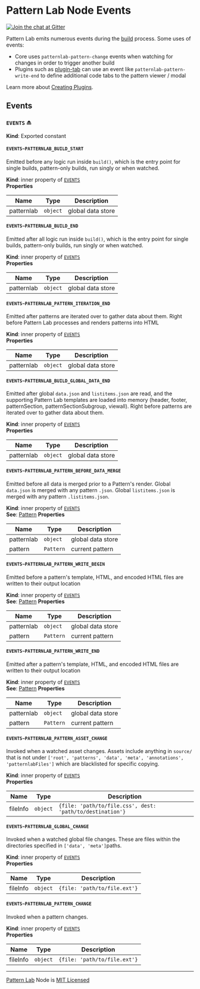 # Pattern Lab Node Events

[![Join the chat at Gitter](https://badges.gitter.im/pattern-lab/node.svg)](https://gitter.im/pattern-lab/node)

Pattern Lab emits numerous events during the [build](../docs/) process. Some uses of events:

* Core uses `patternlab-pattern-change` events when watching for changes in order to trigger another build
* Plugins such as [plugin-tab](https://github.com/pattern-lab/patternlab-node/tree/master/packages/plugin-tab) can use an event like `patternlab-pattern-write-end` to define additional code tabs to the pattern viewer / modal

Learn more about [Creating Plugins](https://github.com/pattern-lab/patternlab-node/wiki/Creating-Plugins).

<a name="module_Events"></a>

## Events

<a name="exp_module_Events--EVENTS"></a>

### `EVENTS` ⏏

**Kind**: Exported constant  
<a name="module_Events--EVENTS..PATTERNLAB_BUILD_START"></a>

#### `EVENTS~PATTERNLAB_BUILD_START`

Emitted before any logic run inside `build()`, which is the entry point for single builds, pattern-only builds, run singly or when watched.

**Kind**: inner property of [<code>EVENTS</code>](#exp_module_Events--EVENTS)  
**Properties**

| Name       | Type                | Description       |
| ---------- | ------------------- | ----------------- |
| patternlab | <code>object</code> | global data store |

<a name="module_Events--EVENTS..PATTERNLAB_BUILD_END"></a>

#### `EVENTS~PATTERNLAB_BUILD_END`

Emitted after all logic run inside `build()`, which is the entry point for single builds, pattern-only builds, run singly or when watched.

**Kind**: inner property of [<code>EVENTS</code>](#exp_module_Events--EVENTS)  
**Properties**

| Name       | Type                | Description       |
| ---------- | ------------------- | ----------------- |
| patternlab | <code>object</code> | global data store |

<a name="module_Events--EVENTS..PATTERNLAB_PATTERN_ITERATION_END"></a>

#### `EVENTS~PATTERNLAB_PATTERN_ITERATION_END`

Emitted after patterns are iterated over to gather data about them. Right before Pattern Lab processes and renders patterns into HTML

**Kind**: inner property of [<code>EVENTS</code>](#exp_module_Events--EVENTS)  
**Properties**

| Name       | Type                | Description       |
| ---------- | ------------------- | ----------------- |
| patternlab | <code>object</code> | global data store |

<a name="module_Events--EVENTS..PATTERNLAB_BUILD_GLOBAL_DATA_END"></a>

#### `EVENTS~PATTERNLAB_BUILD_GLOBAL_DATA_END`

Emitted after global `data.json` and `listitems.json` are read, and the supporting Pattern Lab templates are loaded into memory (header, footer, patternSection, patternSectionSubgroup, viewall). Right before patterns are iterated over to gather data about them.

**Kind**: inner property of [<code>EVENTS</code>](#exp_module_Events--EVENTS)  
**Properties**

| Name       | Type                | Description       |
| ---------- | ------------------- | ----------------- |
| patternlab | <code>object</code> | global data store |

<a name="module_Events--EVENTS..PATTERNLAB_PATTERN_BEFORE_DATA_MERGE"></a>

#### `EVENTS~PATTERNLAB_PATTERN_BEFORE_DATA_MERGE`

Emitted before all data is merged prior to a Pattern's render. Global `data.json` is merged with any pattern `.json`. Global `listitems.json` is merged with any pattern `.listitems.json`.

**Kind**: inner property of [<code>EVENTS</code>](#exp_module_Events--EVENTS)  
**See**: [Pattern](https://github.com/pattern-lab/patternlab-node/blob/master/packages/core/src/lib/object_factory.js#L16)
**Properties**

| Name       | Type                 | Description       |
| ---------- | -------------------- | ----------------- |
| patternlab | <code>object</code>  | global data store |
| pattern    | <code>Pattern</code> | current pattern   |

<a name="module_Events--EVENTS..PATTERNLAB_PATTERN_WRITE_BEGIN"></a>

#### `EVENTS~PATTERNLAB_PATTERN_WRITE_BEGIN`

Emitted before a pattern's template, HTML, and encoded HTML files are written to their output location

**Kind**: inner property of [<code>EVENTS</code>](#exp_module_Events--EVENTS)  
**See**: [Pattern](https://github.com/pattern-lab/patternlab-node/blob/master/packages/core/src/lib/object_factory.js#L16)
**Properties**

| Name       | Type                 | Description       |
| ---------- | -------------------- | ----------------- |
| patternlab | <code>object</code>  | global data store |
| pattern    | <code>Pattern</code> | current pattern   |

<a name="module_Events--EVENTS..PATTERNLAB_PATTERN_WRITE_END"></a>

#### `EVENTS~PATTERNLAB_PATTERN_WRITE_END`

Emitted after a pattern's template, HTML, and encoded HTML files are written to their output location

**Kind**: inner property of [<code>EVENTS</code>](#exp_module_Events--EVENTS)  
**See**: [Pattern](https://github.com/pattern-lab/patternlab-node/blob/master/packages/core/src/lib/object_factory.js#L16)
**Properties**

| Name       | Type                 | Description       |
| ---------- | -------------------- | ----------------- |
| patternlab | <code>object</code>  | global data store |
| pattern    | <code>Pattern</code> | current pattern   |

<a name="module_Events--EVENTS..PATTERNLAB_PATTERN_ASSET_CHANGE"></a>

#### `EVENTS~PATTERNLAB_PATTERN_ASSET_CHANGE`

Invoked when a watched asset changes. Assets include anything in `source/` that is not under `['root', 'patterns', 'data', 'meta', 'annotations', 'patternlabFiles']` which are blacklisted for specific copying.

**Kind**: inner property of [<code>EVENTS</code>](#exp_module_Events--EVENTS)  
**Properties**

| Name     | Type                | Description                                               |
| -------- | ------------------- | --------------------------------------------------------- |
| fileInfo | <code>object</code> | `{file: 'path/to/file.css', dest: 'path/to/destination'}` |

<a name="module_Events--EVENTS..PATTERNLAB_GLOBAL_CHANGE"></a>

#### `EVENTS~PATTERNLAB_GLOBAL_CHANGE`

Invoked when a watched global file changes. These are files within the directories specified in `['data', 'meta']`paths.

**Kind**: inner property of [<code>EVENTS</code>](#exp_module_Events--EVENTS)  
**Properties**

| Name     | Type                | Description                  |
| -------- | ------------------- | ---------------------------- |
| fileInfo | <code>object</code> | `{file: 'path/to/file.ext'}` |

<a name="module_Events--EVENTS..PATTERNLAB_PATTERN_CHANGE"></a>

#### `EVENTS~PATTERNLAB_PATTERN_CHANGE`

Invoked when a pattern changes.

**Kind**: inner property of [<code>EVENTS</code>](#exp_module_Events--EVENTS)  
**Properties**

| Name     | Type                | Description                  |
| -------- | ------------------- | ---------------------------- |
| fileInfo | <code>object</code> | `{file: 'path/to/file.ext'}` |

---

[Pattern Lab](http://patternlab.io) Node is [MIT Licensed](https://github.com/pattern-lab/patternlab-node/blob/master/LICENSE)
